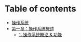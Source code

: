 # Table of contents

* [操作系统](README.md)
* [第一章：操作系统概述](untitled-1/README.md)
  * [1. 操作系统概论 & 功能](untitled-1/1.-cao-zuo-xi-tong-gai-lun-gong-neng.md)

